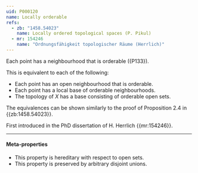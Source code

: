 ```yaml
---
uid: P000120
name: Locally orderable
refs:
  - zb: "1458.54023"
    name: Locally ordered topological spaces (P. Pikul)
  - mr: 154246
    name: "Ordnungsfähigkeit topologischer Räume (Herrlich)"
---
```


Each point has a neighbourhood that is orderable ({P133}).

This is equivalent to each of the following:
- Each point has an open neighbourhood that is orderable.
- Each point has a local base of orderable neighbourhoods.
- The topology of $X$ has a base consisting of orderable open sets.

The equivalences can be shown similarly to the proof of Proposition 2.4 in {{zb:1458.54023}}.

First introduced in the PhD dissertation of H. Herrlich {{mr:154246}}. 

----
#### Meta-properties

- This property is hereditary with respect to open sets.
- This property is preserved by arbitrary disjoint unions.
